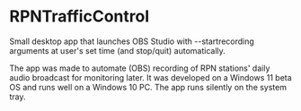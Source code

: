 # RPNTrafficControl

Small desktop app that launches OBS Studio with --startrecording arguments at user's set time (and stop/quit) automatically.

The app was made to automate (OBS) recording of RPN stations' daily audio broadcast for monitoring later.
It was developed on a Windows 11 beta OS and runs well on a Windows 10 PC. The app runs silently on the system tray.

